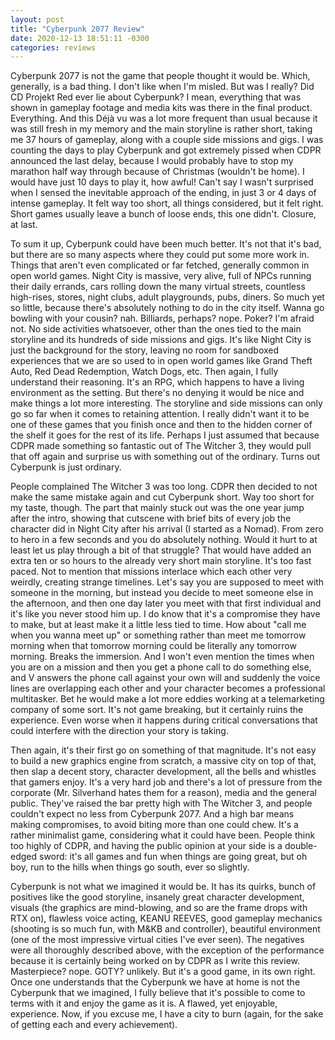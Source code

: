 ```yaml
---
layout: post
title: "Cyberpunk 2077 Review"
date: 2020-12-13 18:51:11 -0300
categories: reviews
---
```

Cyberpunk 2077 is not the game that people thought it would be. Which, generally, is a bad thing. I don't like when I'm misled. But was I really? Did CD Projekt Red ever lie about Cyberpunk? I mean, everything that was shown in gameplay footage and media kits was there in the final product. Everything. And this Déjà vu was a lot more frequent than usual because it was still fresh in my memory and the main storyline is rather short, taking me 37 hours of gameplay, along with a couple side missions and gigs. I was counting the days to play Cyberpunk and got extremely pissed when CDPR announced the last delay, because I would probably have to stop my marathon half way through because of Christmas (wouldn't be home). I would have just 10 days to play it, how awful! Can't say I wasn't surprised when I sensed the inevitable approach of the ending, in just 3 or 4 days of intense gameplay. It felt way too short, all things considered, but it felt right. Short games usually leave a bunch of loose ends, this one didn't. Closure, at last.

To sum it up, Cyberpunk could have been much better. It's not that it's bad, but there are so many aspects where they could put some more work in. Things that aren't even complicated or far fetched, generally common in open world games. Night City is massive, very alive, full of NPCs running their daily errands, cars rolling down the many virtual streets, countless high-rises, stores, night clubs, adult playgrounds, pubs, diners. So much yet so little, because there's absolutely nothing to do in the city itself. Wanna go bowling with your cousin? nah. Billiards, perhaps? nope. Poker? I'm afraid not. No side activities whatsoever, other than the ones tied to the main storyline and its hundreds of side missions and gigs. It's like Night City is just the background for the story, leaving no room for sandboxed experiences that we are so used to in open world games like Grand Theft Auto, Red Dead Redemption, Watch Dogs, etc. Then again, I fully understand their reasoning. It's an RPG, which happens to have a living environment as the setting. But there's no denying it would be nice and make things a lot more interesting. The storyline and side missions can only go so far when it comes to retaining attention. I really didn't want it to be one of these games that you finish once and then to the hidden corner of the shelf it goes for the rest of its life. Perhaps I just assumed that because CDPR made something so fantastic out of The Witcher 3, they would pull that off again and surprise us with something out of the ordinary. Turns out Cyberpunk is just ordinary.

People complained The Witcher 3 was too long. CDPR then decided to not make the same mistake again and cut Cyberpunk short. Way too short for my taste, though. The part that mainly stuck out was the one year jump after the intro, showing that cutscene with brief bits of every job the character did in Night City after his arrival (I started as a Nomad). From zero to hero in a few seconds and you do absolutely nothing. Would it hurt to at least let us play through a bit of that struggle? That would have added an extra ten or so hours to the already very short main storyline. It's too fast paced. Not to mention that missions interlace which each other very weirdly, creating strange timelines. Let's say you are supposed to meet with someone in the morning, but instead you decide to meet someone else in the afternoon, and then one day later you meet with that first individual and it's like you never stood him up. I do know that it's a compromise they have to make, but at least make it a little less tied to time. How about "call me when you wanna meet up" or something rather than meet me tomorrow morning when that tomorrow morning could be literally any tomorrow morning. Breaks the immersion. And I won't even mention the times when you are on a mission and then you get a phone call to do something else, and V answers the phone call against your own will and suddenly the voice lines are overlapping each other and your character becomes a professional multitasker. Bet he would make a lot more eddies working at a telemarketing company of some sort. It's not game breaking, but it certainly ruins the experience. Even worse when it happens during critical conversations that could interfere with the direction your story is taking.

Then again, it's their first go on something of that magnitude. It's not easy to build a new graphics engine from scratch, a massive city on top of that, then slap a decent story, character development, all the bells and whistles that gamers enjoy. It's a very hard job and there's a lot of pressure from the corporate (Mr. Silverhand hates them for a reason), media and the general public. They've raised the bar pretty high with The Witcher 3, and people couldn't expect no less from Cyberpunk 2077. And a high bar means making compromises, to avoid biting more than one could chew. It's a rather minimalist game, considering what it could have been. People think too highly of CDPR, and having the public opinion at your side is a double-edged sword: it's all games and fun when things are going great, but oh boy, run to the hills when things go south, ever so slightly.

Cyberpunk is not what we imagined it would be. It has its quirks, bunch of positives like the good storyline, insanely great character development, visuals (the graphics are mind-blowing, and so are the frame drops with RTX on), flawless voice acting, KEANU REEVES, good gameplay mechanics (shooting is so much fun, with M&KB and controller), beautiful environment (one of the most impressive virtual cities I've ever seen). The negatives were all thoroughly described above, with the exception of the performance because it is certainly being worked on by CDPR as I write this review. Masterpiece? nope. GOTY? unlikely. But it's a good game, in its own right. Once one understands that the Cyberpunk we have at home is not the Cyberpunk that we imagined, I fully believe that it's possible to come to terms with it and enjoy the game as it is. A flawed, yet enjoyable, experience. Now, if you excuse me, I have a city to burn (again, for the sake of getting each and every achievement).